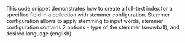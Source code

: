 This code snippet demonstrates how to create a full-text index for a specified field in a collection with stemmer configuration.
Stemmer configuration allows to apply stemming to input words, stemmer configuration contains 2 options - type of the stemmer (snowball), and desired language (english).